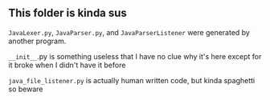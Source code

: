 ## This folder is kinda sus

`JavaLexer.py`, `JavaParser.py`, and `JavaParserListener` were generated by
another program.

`__init__`.py is something useless that I have no clue why it's here
except for it broke when I didn't have it before

`java_file_listener.py` is actually human written code, but kinda spaghetti
so beware